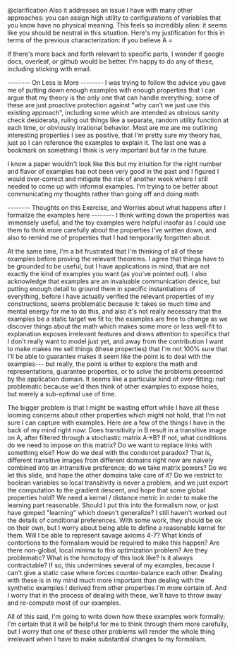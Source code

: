 @clarification Also it addresses an issue I have with many other approaches: you can assign high utility to configurations of variables that you know have no physical meaning. This feels so incredibly alien: it seems like you should be neutral in this situation. Here's my justification for this in terms of the previous characterization: if you believe A =


If there's more back and forth relevant to specific parts, I wonder if google docs, overleaf, or github  would be better. I'm happy to do any of these, including sticking with email.


-------- On Less is More --------
I was trying to follow the advice you gave me of putting down enough examples with enough properties that I can argue that my theory is the only one that can handle everything; some of these are just proactive protection against "why can't we just use this existing approach", including some which are intended as obvious sanity check desiderata, ruling out things like a separate, random utility function at each time, or obviously irrational behavior. Most are me are me outlining interesting properties I see as positive, that I'm pretty sure my theory has, just so I can reference the examples to explain it. The last one was a bookmark on something I think is very important but far in the future.

I know a paper wouldn't look like this but my intuition for the right number and flavor of examples has not been very good in the past and I figured I would over-correct and mitigate the risk of another week where I still needed to come up with informal examples. I'm trying to be better about communicating my thoughts rather than going off and doing math





-------- Thoughts on this Exercise, and Worries about what happens after I formalize the examples here --------
I think writing down the properties was immensely useful, and the toy examples were helpful insofar as I could use them to think more carefully about the properties I've written down, and also to remind me of properties that I had temporarily forgotten about. 

At the same time, I'm a bit frustrated that I'm thinking of all of these examples before proving the relevant theorems. I agree that things have to be grounded to be useful, but I have applications in mind, that are not exactly the kind of examples you want (as you've pointed out). I also acknowledge that examples are an invaluable communication device, but putting enough detail to ground them in specific instantiations of everything, before I have actually verified the relevant properties of my constructions, seems problematic because it:
 takes so much time and mental energy for me to do this, and also it's not really necessary that the examples be a static target we fit to; the examples are free to change as we discover things about the math which makes some more or less well-fit to explanation 
 exposes irrelevant features and draws attention to specifics that I don't really want to model just yet, and away from the contribution I want to make
 makes me sell things (these properties) that I'm not 100% sure that I'll be able to guarantee
makes it seem like the point is to deal with the examples--- but really, the point is either to explore the math and representations, guarantee properties, or to solve the problems presented by the application domain. It seems like a particular kind of over-fitting: not problematic because we'd then think of other examples to expose holes, but merely a sub-optimal use of time.

The bigger problem is that I might be wasting effort while I have all these looming concerns about other properties which might not hold, that I'm not sure I can capture with examples. Here are a few of the things I have in the back of my mind right now:
Does transitivity in B result in a transitive image on A, after filtered through a stochastic matrix A->B? If not, what conditions do we need to impose on this matrix? Do we want to replace links with something else?
How do we deal with the condorcet paradox? That is, different transitive images from different domains right now are naively combined into an intransitive preference; do we take matrix powers? Do we let this slide, and hope the other domains take care of it? Do we restrict to boolean variables so local transitivity is never a problem, and we just export the computation to the gradient descent, and hope that some global properties hold?
We need a kernel / distance metric in order to make the learning part reasonable. Should I put this into the formalism now, or just have gimped "learning" which doesn't generalize?
I still haven't worked out the details of conditional preferences. With some work, they should be ok on their own, but I worry about being able to define a reasonable kernel for them.
Will I be able to represent savage axioms 4-7? What kinds of contortions to the formalism would be required to make this happen?
Are there non-global, local minima to this optimization problem? Are they problematic?
What is the homotopy of this look like? Is it always contractable? If so, this undermines several of my examples, because I can't give a static case where forces counter-balance each other.
Dealing with these is in my mind much more important than dealing with the synthetic examples I derived from other properties I'm more certain of. And I worry that in the process of dealing with these, we'll have to throw away and re-compute most of our examples.

All of this said, I'm going to write down how these examples work formally; I'm certain that it will be helpful for me to think through them more carefully, but I worry that one of these other problems will render the whole thing irrelevant when I have to make substantial changes to my formalism.
